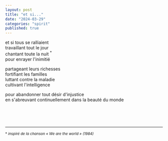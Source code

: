 ```yaml
---
layout: post
title: "et si..."
date: "2024-03-29"
categories: "spirit"
published: true
---
```


et si tous se ralliaient  
travaillant tout le jour  
chantant toute la nuit <sup>*</sup>  
pour enrayer l'inimitié  

partageant leurs richesses  
fortifiant les familles  
luttant contre la maladie  
cultivant l'intelligence  

pour abandonner tout désir d'injustice  
en s'abreuvant continuellement dans la beauté du monde  


<br/>
<br/>
<br/>


___
<sup>* *inspiré de la chanson « We are the world » (1984)*</sup>
